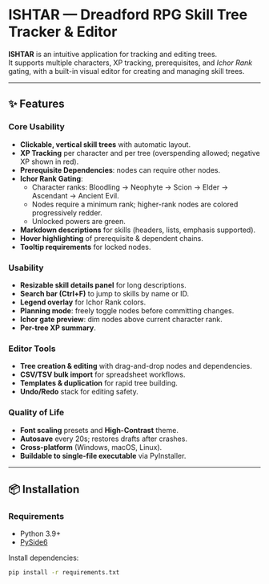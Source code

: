 # ISHTAR — Dreadford RPG Skill Tree Tracker & Editor

**ISHTAR** is an intuitive application for tracking and editing trees.  
It supports multiple characters, XP tracking, prerequisites, and *Ichor Rank* gating, with a built-in visual editor for creating and managing skill trees.

---

## ✨ Features

### Core Usability
- **Clickable, vertical skill trees** with automatic layout.
- **XP Tracking** per character and per tree (overspending allowed; negative XP shown in red).
- **Prerequisite Dependencies**: nodes can require other nodes.
- **Ichor Rank Gating**:  
  - Character ranks: Bloodling → Neophyte → Scion → Elder → Ascendant → Ancient Evil.  
  - Nodes require a minimum rank; higher-rank nodes are colored progressively redder.
  - Unlocked powers are green.
- **Markdown descriptions** for skills (headers, lists, emphasis supported).
- **Hover highlighting** of prerequisite & dependent chains.
- **Tooltip requirements** for locked nodes.

### Usability
- **Resizable skill details panel** for long descriptions.
- **Search bar (Ctrl+F)** to jump to skills by name or ID.
- **Legend overlay** for Ichor Rank colors.
- **Planning mode**: freely toggle nodes before committing changes.
- **Ichor gate preview**: dim nodes above current character rank.
- **Per-tree XP summary**.

### Editor Tools
- **Tree creation & editing** with drag-and-drop nodes and dependencies.
- **CSV/TSV bulk import** for spreadsheet workflows.
- **Templates & duplication** for rapid tree building.
- **Undo/Redo** stack for editing safety.

### Quality of Life
- **Font scaling** presets and **High-Contrast** theme.
- **Autosave** every 20s; restores drafts after crashes.
- **Cross-platform** (Windows, macOS, Linux).
- **Buildable to single-file executable** via PyInstaller.

---

## 📦 Installation

### Requirements
- Python 3.9+
- [PySide6](https://pypi.org/project/PySide6/)

Install dependencies:
```bash
pip install -r requirements.txt